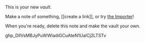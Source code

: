 This is your new *vault*.

Make a note of something, [[create a link]], or try [the Importer](https://help.obsidian.md/Plugins/Importer)!

When you're ready, delete this note and make the vault your own.

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